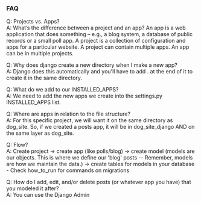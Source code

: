 ### FAQ
Q: Projects vs. Apps?\
A: What’s the difference between a project and an app? An app is a web application that does something – e.g., a blog system, a database of public records or a small poll app. A project is a collection of configuration and apps for a particular website. A project can contain multiple apps. An app can be in multiple projects.

Q: Why does django create a new directory when I make a new app?\
A: Django does this automatically and you'll have to add . at the end of it to create it in the same directory.

Q: What do we add to our INSTALLED_APPS?\
A: We need to add the new apps we create into the settings.py INSTALLED_APPS list.

Q: Where are apps in relation to the file structure?\
A: For this specific project, we will want it on the same directory as dog_site. So, if we created a posts app, it will be in dog_site_django AND on the same layer as dog_site.

Q: Flow?\
A: Create project -> create app (like polls/blog) -> create model (models are our objects. This is where we define our 'blog' posts -- Remember, models are how we maintain the data.) -> create tables for models in your database\
    - Check how_to_run for commands on migrations

Q: How do I add, edit, and/or delete posts (or whatever app you have) that you modeled it after?\
A: You can use the Django Admin